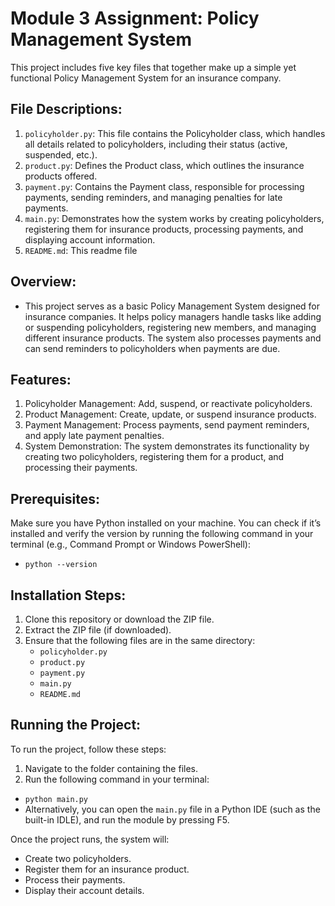 # Module 3 Assignment: Policy Management System

This project includes five key files that together make up a simple yet functional Policy Management System for an insurance company.

## File Descriptions:
1. `policyholder.py`: This file contains the Policyholder class, which handles all details related to policyholders, including their status (active, suspended, etc.).
2. `product.py`: Defines the Product class, which outlines the insurance products offered.
3. `payment.py`: Contains the Payment class, responsible for processing payments, sending reminders, and managing penalties for late payments.
4. `main.py`: Demonstrates how the system works by creating policyholders, registering them for insurance products, processing payments, and displaying account information.
5. `README.md`: This readme file

## Overview:
- This project serves as a basic Policy Management System designed for insurance companies. It helps policy managers handle tasks like adding or suspending policyholders, registering new members, and managing different insurance products. The system also processes payments and can send reminders to policyholders when payments are due.

## Features:
1. Policyholder Management: Add, suspend, or reactivate policyholders.
2. Product Management: Create, update, or suspend insurance products.
3. Payment Management: Process payments, send payment reminders, and apply late payment penalties.
4. System Demonstration: The system demonstrates its functionality by creating two policyholders, registering them for a product, and processing their payments.

## Prerequisites:
Make sure you have Python installed on your machine. You can check if it’s installed and verify the version by running the following command in your terminal (e.g., Command Prompt or Windows PowerShell):
- `python --version`

## Installation Steps:
1. Clone this repository or download the ZIP file.
2. Extract the ZIP file (if downloaded).
3. Ensure that the following files are in the same directory:
   - `policyholder.py`
   - `product.py`
   - `payment.py`
   - `main.py`
   - `README.md`

## Running the Project:
To run the project, follow these steps:
1. Navigate to the folder containing the files.
2. Run the following command in your terminal:
- `python main.py`
- Alternatively, you can open the `main.py` file in a Python IDE (such as the built-in IDLE), and run the module by pressing F5.

Once the project runs, the system will:
- Create two policyholders.
- Register them for an insurance product.
- Process their payments.
- Display their account details.